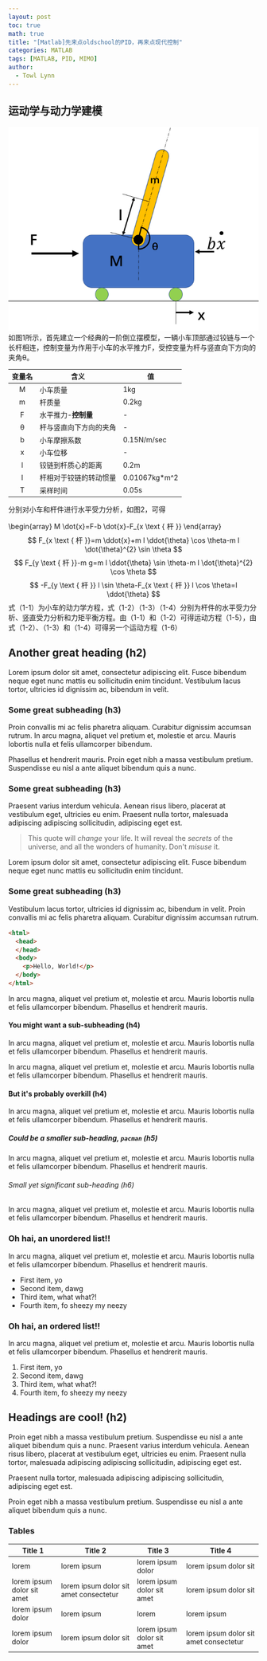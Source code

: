 ```yaml
---
layout: post
toc: true
math: true
title: "[Matlab]先来点oldschool的PID，再来点现代控制"
categories: MATLAB
tags: [MATLAB, PID, MIMO]
author:
  - Towl Lynn
---
```



## 运动学与动力学建模
![cartpole](https://raw.githubusercontent.com/ink-machine/ink-machine.github.io/main/_posts/cartpole.png "一个三岁小孩都喜欢的倒立摆模型")
如图1所示，首先建立一个经典的一阶倒立摆模型，一辆小车顶部通过铰链与一个长杆相连，控制变量为作用于小车的水平推力F，受控变量为杆与竖直向下方向的夹角θ。

| **变量名** | **含义**      | **值**         |
|:---------:|-------------|---------------|
| M       | 小车质量        | 1kg           |
| m       | 杆质量         | 0.2kg         |
| F       | 水平推力-**控制量**    | -             |
| θ       | 杆与竖直向下方向的夹角 | -             |
| b       | 小车摩擦系数      | 0.15N/m/sec   |
| x       | 小车位移        | -             |
| l       | 铰链到杆质心的距离   | 0.2m          |
| I       | 杆相对于铰链的转动惯量 | 0.01067kg*m^2 |
| T       | 采样时间        | 0.05s         |

分别对小车和杆件进行水平受力分析，如图2，可得

\begin{array}
M \dot{x}=F-b \dot{x}-F_{x \text { 杆 }}
\end{array}
$$
F_{x \text { 杆 }}=m \ddot{x}+m l \ddot{\theta} \cos \theta-m l \dot{\theta}^{2} \sin \theta
$$
$$
F_{y \text { 杆 }}-m g=m l \ddot{\theta} \sin \theta-m l \dot{\theta}^{2} \cos \theta 
$$
$$
-F_{y \text { 杆 }} l \sin \theta-F_{x \text { 杆 }} l \cos \theta=I \ddot{\theta}
$$
式（1-1）为小车的动力学方程，式（1-2）（1-3）（1-4）分别为杆件的水平受力分析、竖直受力分析和力矩平衡方程。由（1-1）和（1-2）可得运动方程（1-5），由式（1-2）、（1-3）和（1-4）可得另一个运动方程（1-6）
## Another great heading (h2)

Lorem ipsum dolor sit amet, consectetur adipiscing elit. Fusce bibendum neque eget nunc mattis eu sollicitudin enim tincidunt. Vestibulum lacus tortor, ultricies id dignissim ac, bibendum in velit.

### Some great subheading (h3)

Proin convallis mi ac felis pharetra aliquam. Curabitur dignissim accumsan rutrum. In arcu magna, aliquet vel pretium et, molestie et arcu. Mauris lobortis nulla et felis ullamcorper bibendum.

Phasellus et hendrerit mauris. Proin eget nibh a massa vestibulum pretium. Suspendisse eu nisl a ante aliquet bibendum quis a nunc.

### Some great subheading (h3)

Praesent varius interdum vehicula. Aenean risus libero, placerat at vestibulum eget, ultricies eu enim. Praesent nulla tortor, malesuada adipiscing adipiscing sollicitudin, adipiscing eget est.

> This quote will *change* your life. It will reveal the <i>secrets</i> of the universe, and all the wonders of humanity. Don't <em>misuse</em> it.

Lorem ipsum dolor sit amet, consectetur adipiscing elit. Fusce bibendum neque eget nunc mattis eu sollicitudin enim tincidunt.

### Some great subheading (h3)

Vestibulum lacus tortor, ultricies id dignissim ac, bibendum in velit. Proin convallis mi ac felis pharetra aliquam. Curabitur dignissim accumsan rutrum.

```html
<html>
  <head>
  </head>
  <body>
    <p>Hello, World!</p>
  </body>
</html>
```


In arcu magna, aliquet vel pretium et, molestie et arcu. Mauris lobortis nulla et felis ullamcorper bibendum. Phasellus et hendrerit mauris.

#### You might want a sub-subheading (h4)

In arcu magna, aliquet vel pretium et, molestie et arcu. Mauris lobortis nulla et felis ullamcorper bibendum. Phasellus et hendrerit mauris.

In arcu magna, aliquet vel pretium et, molestie et arcu. Mauris lobortis nulla et felis ullamcorper bibendum. Phasellus et hendrerit mauris.

#### But it's probably overkill (h4)

In arcu magna, aliquet vel pretium et, molestie et arcu. Mauris lobortis nulla et felis ullamcorper bibendum. Phasellus et hendrerit mauris.

##### Could be a smaller sub-heading, `pacman` (h5)

In arcu magna, aliquet vel pretium et, molestie et arcu. Mauris lobortis nulla et felis ullamcorper bibendum. Phasellus et hendrerit mauris.

###### Small yet significant sub-heading  (h6)

In arcu magna, aliquet vel pretium et, molestie et arcu. Mauris lobortis nulla et felis ullamcorper bibendum. Phasellus et hendrerit mauris.

### Oh hai, an unordered list!!

In arcu magna, aliquet vel pretium et, molestie et arcu. Mauris lobortis nulla et felis ullamcorper bibendum. Phasellus et hendrerit mauris.

- First item, yo
- Second item, dawg
- Third item, what what?!
- Fourth item, fo sheezy my neezy

### Oh hai, an ordered list!!

In arcu magna, aliquet vel pretium et, molestie et arcu. Mauris lobortis nulla et felis ullamcorper bibendum. Phasellus et hendrerit mauris.

1. First item, yo
2. Second item, dawg
3. Third item, what what?!
4. Fourth item, fo sheezy my neezy



## Headings are cool! (h2)

Proin eget nibh a massa vestibulum pretium. Suspendisse eu nisl a ante aliquet bibendum quis a nunc. Praesent varius interdum vehicula. Aenean risus libero, placerat at vestibulum eget, ultricies eu enim. Praesent nulla tortor, malesuada adipiscing adipiscing sollicitudin, adipiscing eget est.

Praesent nulla tortor, malesuada adipiscing adipiscing sollicitudin, adipiscing eget est.

Proin eget nibh a massa vestibulum pretium. Suspendisse eu nisl a ante aliquet bibendum quis a nunc.

### Tables



Title 1 | Title 2 | Title 3 | Title 4
--- | --- | --- | ---
lorem | lorem ipsum | lorem ipsum dolor | lorem ipsum dolor sit
lorem ipsum dolor sit amet | lorem ipsum dolor sit amet consectetur | lorem ipsum dolor sit amet | lorem ipsum dolor sit
lorem ipsum dolor | lorem ipsum | lorem | lorem ipsum
lorem ipsum dolor | lorem ipsum dolor sit | lorem ipsum dolor sit amet | lorem ipsum dolor sit amet consectetur
